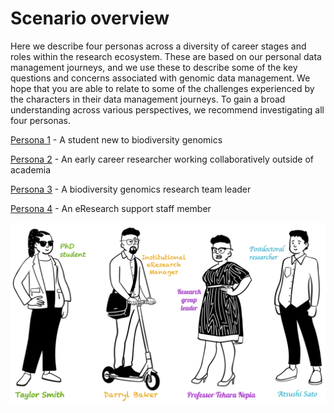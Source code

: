 # Scenario overview

Here we describe four personas across a diversity of career stages and roles within the research ecosystem. These are based on our personal data management journeys, and we use these to describe some of the key questions and concerns associated with genomic data management. We hope that you are able to relate to some of the challenges experienced by the characters in their data management journeys. To gain a broad understanding across various perspectives, we recommend investigating all four personas.

[Persona 1](https://genomicsaotearoa.github.io/data-management-resources/personas/persona1/) - A student new to biodiversity genomics 

[Persona 2](https://genomicsaotearoa.github.io/data-management-resources/personas/persona2/) - An early career researcher working collaboratively outside of academia 

[Persona 3](https://genomicsaotearoa.github.io/data-management-resources/personas/persona3/) - A biodiversity genomics research team leader

[Persona 4](https://genomicsaotearoa.github.io/data-management-resources/personas/persona4/) - An eResearch support staff member

![Personas representing diverse perspectives across the research ecosystem](../figures/research-team.png)
